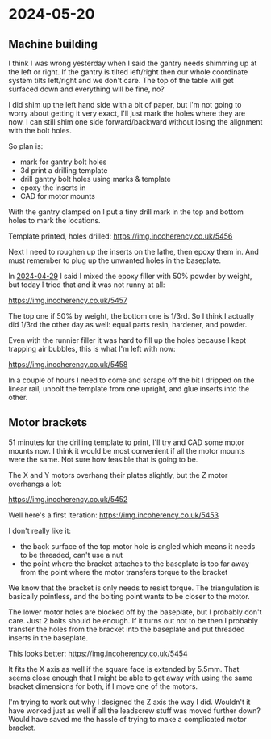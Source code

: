 # 2024-05-20

## Machine building

I think I was wrong yesterday when I said the gantry needs shimming up at the left or right.
If the gantry is tilted left/right then our whole coordinate system tilts left/right and
we don't care. The top of the table will get surfaced down and everything will be fine, no?

I did shim up the left hand side with a bit of paper, but I'm not going to worry about
getting it very exact, I'll just mark the holes where they are now. I can still shim one side
forward/backward without losing the alignment with the bolt holes.

So plan is:

 * mark for gantry bolt holes
 * 3d print a drilling template
 * drill gantry bolt holes using marks & template
 * epoxy the inserts in
 * CAD for motor mounts

With the gantry clamped on I put a tiny drill mark in the top and bottom holes to mark the locations.

Template printed, holes drilled: https://img.incoherency.co.uk/5456

Next I need to roughen up the inserts on the lathe, then epoxy them in. And must remember to plug up the unwanted
holes in the baseplate.

In [2024-04-29](20240429.md) I said I mixed the epoxy filler with 50% powder by weight, but today I tried
that and it was not runny at all:

https://img.incoherency.co.uk/5457

The top one if 50% by weight, the bottom one is 1/3rd. So I think I actually did 1/3rd the other day as well:
equal parts resin, hardener, and powder.

Even with the runnier filler it was hard to fill up the holes because I kept trapping air bubbles, this is
what I'm left with now:

https://img.incoherency.co.uk/5458

In a couple of hours I need to come and scrape off the bit I dripped on the linear rail, unbolt the template
from one upright, and glue inserts into the other.

## Motor brackets

51 minutes for the drilling template to print, I'll try and CAD some motor mounts now.
I think it would be most convenient if all the motor mounts were the same. Not sure how feasible
that is going to be.

The X and Y motors overhang their plates slightly, but the Z motor overhangs a lot:

https://img.incoherency.co.uk/5452

Well here's a first iteration: https://img.incoherency.co.uk/5453

I don't really like it:

 * the back surface of the top motor hole is angled which means it needs to be threaded, can't use a nut
 * the point where the bracket attaches to the baseplate is too far away from the point where the motor transfers torque to the bracket

We know that the bracket is only needs to resist torque. The triangulation is basically pointless,
and the bolting point wants to be closer to the motor.

The lower motor holes are blocked off by the baseplate, but I probably don't care. Just 2 bolts should be enough.
If it turns out not to be then I probably transfer the holes from the bracket into the baseplate and put
threaded inserts in the baseplate.

This looks better: https://img.incoherency.co.uk/5454

It fits the X axis as well if the square face is extended by 5.5mm. That seems close enough that I might be able to get away with using the same bracket dimensions for both, if I move one of the motors.

I'm trying to work out why I designed the Z axis the way I did. Wouldn't it have worked just as well if all the
leadscrew stuff was moved further down? Would have saved me the hassle of trying to make a complicated motor
bracket.
